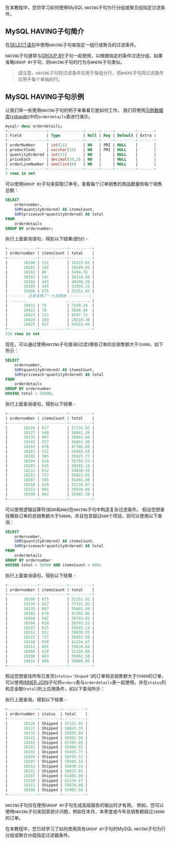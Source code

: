 在本教程中，您将学习如何使用MySQL `HAVING`子句为行分组或聚合组指定过滤条件。

## MySQL HAVING子句简介

在[SELECT语句](http://www.yiibai.com/mysql/select-statement-query-data.html)中使用`HAVING`子句来指定一组行或聚合的过滤条件。

`HAVING`子句通常与[GROUP BY](http://www.yiibai.com/mysql/group-by.html)子句一起使用，以根据指定的条件过滤分组。如果省略`GROUP BY`子句，则`HAVING`子句的行为与`WHERE`子句类似。

> 请注意，`HAVING`子句将过滤条件应用于每组分行，而`WHERE`子句将过滤条件应用于每个单独的行。

## MySQL HAVING子句示例

让我们举一些使用`HAVING`子句的例子来看看它是如何工作。 我们将使用[示例数据库(yiibaidb)](http://www.yiibai.com/mysql/sample-database.html)中的`orderdetails`表进行演示。

```sql
mysql> desc orderdetails;
+-----------------+---------------+------+-----+---------+-------+
| Field           | Type          | Null | Key | Default | Extra |
+-----------------+---------------+------+-----+---------+-------+
| orderNumber     | int(11)       | NO   | PRI | NULL    |       |
| productCode     | varchar(15)   | NO   | PRI | NULL    |       |
| quantityOrdered | int(11)       | NO   |     | NULL    |       |
| priceEach       | decimal(10,2) | NO   |     | NULL    |       |
| orderLineNumber | smallint(6)   | NO   |     | NULL    |       |
+-----------------+---------------+------+-----+---------+-------+
5 rows in set
```

可以使用`GROUP BY`子句来获取订单号，查看每个订单销售的商品数量和每个销售总额：

```sql
SELECT 
    ordernumber,
    SUM(quantityOrdered) AS itemsCount,
    SUM(priceeach*quantityOrdered) AS total
FROM
    orderdetails
GROUP BY ordernumber;
```

执行上面查询语句，得到以下结果(部分) -

```sql
+-------------+------------+----------+
| ordernumber | itemsCount | total    |
+-------------+------------+----------+
|       10100 | 151        | 10223.83 |
|       10101 | 142        | 10549.01 |
|       10102 | 80         | 5494.78  |
|       10103 | 541        | 50218.95 |
|       10104 | 443        | 40206.20 |
|       10105 | 545        | 53959.21 |
|       10106 | 675        | 52151.81 |
| ------- 这里省略了一大波数据 ---------|
| ........                ........... |
|       10421 | 75         | 7639.10  |
|       10422 | 76         | 5849.44  |
|       10423 | 111        | 8597.73  |
|       10424 | 269        | 29310.30 |
|       10425 | 427        | 41623.44 |
+-------------+------------+----------+
326 rows in set
```

现在，可以通过使用`HAVING`子句查询(过滤)哪些订单的总销售额大于`55000`，如下所示：

```sql
SELECT 
    ordernumber,
    SUM(quantityOrdered) AS itemsCount,
    SUM(priceeach*quantityOrdered) AS total
FROM
    orderdetails
GROUP BY ordernumber
HAVING total > 55000;
```

执行上面查询语句，得到以下结果 -

```sql
+-------------+------------+----------+
| ordernumber | itemsCount | total    |
+-------------+------------+----------+
|       10126 | 617        | 57131.92 |
|       10127 | 540        | 58841.35 |
|       10135 | 607        | 55601.84 |
|       10142 | 577        | 56052.56 |
|       10165 | 670        | 67392.85 |
|       10181 | 522        | 55069.55 |
|       10192 | 585        | 55425.77 |
|       10204 | 619        | 58793.53 |
|       10207 | 615        | 59265.14 |
|       10212 | 612        | 59830.55 |
|       10222 | 717        | 56822.65 |
|       10287 | 595        | 61402.00 |
|       10310 | 619        | 61234.67 |
|       10312 | 601        | 55639.66 |
|       10390 | 603        | 55902.50 |
+-------------+------------+----------+
```

可以使用逻辑运算符(如`OR`和`AND`)在`HAVING`子句中构造复杂过滤条件。 假设您想查找哪些订单的总销售额大于`50000`，并且包含超过`600`个项目，则可以使用以下查询：

```sql
SELECT 
    ordernumber,
    SUM(quantityOrdered) AS itemsCount,
    SUM(priceeach*quantityOrdered) AS total
FROM
    orderdetails
GROUP BY ordernumber
HAVING total > 50000 AND itemsCount > 600;
```

执行上面查询语句，得到以下结果 -

```sql
+-------------+------------+----------+
| ordernumber | itemsCount | total    |
+-------------+------------+----------+
|       10106 | 675        | 52151.81 |
|       10126 | 617        | 57131.92 |
|       10135 | 607        | 55601.84 |
|       10165 | 670        | 67392.85 |
|       10168 | 642        | 50743.65 |
|       10204 | 619        | 58793.53 |
|       10207 | 615        | 59265.14 |
|       10212 | 612        | 59830.55 |
|       10222 | 717        | 56822.65 |
|       10310 | 619        | 61234.67 |
|       10312 | 601        | 55639.66 |
|       10360 | 620        | 52166.00 |
|       10390 | 603        | 55902.50 |
|       10414 | 609        | 50806.85 |
+-------------+------------+----------+
```

假设您想查找所有已发货(`status='Shiped'`)的订单和总销售额大于`55000`的订单，可以使用[INNER JOIN](http://www.yiibai.com/mysql/inner-join.html)子句将`orders`表与`orderdetails`表一起使用，并在`status`列和总金额(`total`)列上应用条件，如以下查询所示：

执行上面查询，得到以下结果 -

```sql
+-------------+---------+----------+
| ordernumber | status  | total    |
+-------------+---------+----------+
|       10126 | Shipped | 57131.92 |
|       10127 | Shipped | 58841.35 |
|       10135 | Shipped | 55601.84 |
|       10142 | Shipped | 56052.56 |
|       10165 | Shipped | 67392.85 |
|       10181 | Shipped | 55069.55 |
|       10192 | Shipped | 55425.77 |
|       10204 | Shipped | 58793.53 |
|       10207 | Shipped | 59265.14 |
|       10212 | Shipped | 59830.55 |
|       10222 | Shipped | 56822.65 |
|       10287 | Shipped | 61402.00 |
|       10310 | Shipped | 61234.67 |
|       10312 | Shipped | 55639.66 |
|       10390 | Shipped | 55902.50 |
+-------------+---------+----------+
```

`HAVING`子句仅在使用`GROUP BY`子句生成高级报告的输出时才有用。 例如，您可以使用`HAVING`子句来回答统计问题，例如在本月，本季度或今年总销售额超过`10000`的订单。

在本教程中，您已经学习了如何使用具有`GROUP BY`子句的MySQL `HAVING`子句为行分组或聚合分组指定过滤器条件。